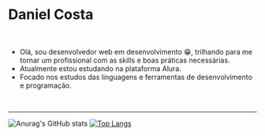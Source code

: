 # Daniel Costa
<br>

-   Olá, sou desenvolvedor web em desenvolvimento :grin:, trilhando para me tornar um profissional com as skills e boas práticas necessárias.
-   Atualmente estou estudando na plataforma Alura.
-   Focado nos estudos das linguagens e ferramentas de desenvolvimento e programação.<br> 
 <br>
 <hr>
 
![Anurag's GitHub stats](https://github-readme-stats.vercel.app/api?username=danielcosta010&show_icons=true&theme=github_dark) [![Top Langs](https://github-readme-stats.vercel.app/api/top-langs/?username=danielcosta010&layout=compact&theme=github_dark)](https://github.com/anuraghazra/github-readme-stats)
